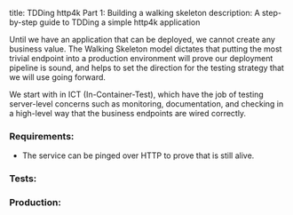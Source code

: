 title: TDDing http4k Part 1: Building a walking skeleton
description: A step-by-step guide to TDDing a simple http4k application

Until we have an application that can be deployed, we cannot create any business value. The Walking Skeleton
model dictates that putting the most trivial endpoint into a production environment will prove our deployment
pipeline is sound, and helps to set the direction for the testing strategy that we will use going forward.

We start with in ICT (In-Container-Test), which have the job of testing server-level concerns such as monitoring,
documentation, and checking in a high-level way that the business endpoints are wired correctly.

### Requirements:
- The service can be pinged over HTTP to prove that is still alive.

### Tests:

<script src="https://gist-it.appspot.com/https://github.com/http4k/http4k/blob/docs_reorg/src/docs/blog/tdding_http4k/_1/tests.kt"></script>

### Production:

<script src="https://gist-it.appspot.com/https://github.com/http4k/http4k/blob/docs_reorg/src/docs/blog/tdding_http4k/_1/project.kt"></script>
